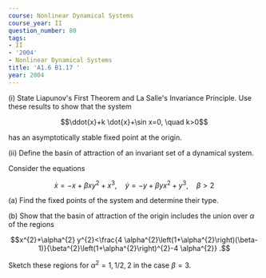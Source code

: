 ```yaml
---
course: Nonlinear Dynamical Systems
course_year: II
question_number: 80
tags:
- II
- '2004'
- Nonlinear Dynamical Systems
title: 'A1.6 B1.17 '
year: 2004
---
```



(i) State Liapunov's First Theorem and La Salle's Invariance Principle. Use these results to show that the system

$$\ddot{x}+k \dot{x}+\sin x=0, \quad k>0$$

has an asymptotically stable fixed point at the origin.

(ii) Define the basin of attraction of an invariant set of a dynamical system.

Consider the equations

$$\dot{x}=-x+\beta x y^{2}+x^{3}, \quad \dot{y}=-y+\beta y x^{2}+y^{3}, \quad \beta>2$$

(a) Find the fixed points of the system and determine their type.

(b) Show that the basin of attraction of the origin includes the union over $\alpha$ of the regions

$$x^{2}+\alpha^{2} y^{2}<\frac{4 \alpha^{2}\left(1+\alpha^{2}\right)(\beta-1)}{\beta^{2}\left(1+\alpha^{2}\right)^{2}-4 \alpha^{2}} .$$

Sketch these regions for $\alpha^{2}=1,1 / 2,2$ in the case $\beta=3$.